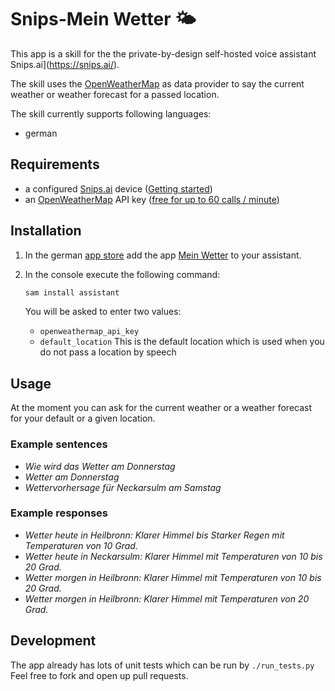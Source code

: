 # Snips-Mein Wetter 🌤

This app is a skill for the the private-by-design self-hosted voice assistant Snips.ai](https://snips.ai/).

The skill uses the [OpenWeatherMap](https://openweathermap.org/) as data provider to say the current weather or weather forecast for a passed location. 

The skill currently supports following languages:
 - german

## Requirements

 - a configured [Snips.ai](https://snips.ai/) device ([Getting started](https://docs.snips.ai/getting-started))
 - an [OpenWeatherMap](https://openweathermap.org/) API key ([free for up to 60 calls / minute](https://openweathermap.org/price))

## Installation

1. In the german [app store](https://console.snips.ai/) add the app [Mein Wetter](https://console.snips.ai/store/de/skill_40MMMVlkDqV) to your assistant.

2. In the console execute the following command:
    ```bash
    sam install assistant
    ```
    You will be asked to enter two values:
    - `openweathermap_api_key`
    - `default_location`
        This is the default location which is used when you do not pass a location by speech
        

## Usage
At the moment you can ask for the current weather or a weather forecast for your default or a given location.

### Example sentences
- *Wie wird das Wetter am Donnerstag*
- *Wetter am Donnerstag*
- *Wettervorhersage für Neckarsulm am Samstag*

### Example responses
- *Wetter heute in Heilbronn: Klarer Himmel bis Starker Regen mit Temperaturen von 10 Grad.*
- *Wetter heute in Neckarsulm: Klarer Himmel mit Temperaturen von 10 bis 20 Grad.*
- *Wetter morgen in Heilbronn: Klarer Himmel mit Temperaturen von 10 bis 20 Grad.*
- *Wetter morgen in Heilbronn: Klarer Himmel mit Temperaturen von 20 Grad.*

## Development

The app already has lots of unit tests which can be run by `./run_tests.py`
Feel free to fork and open up pull requests.
